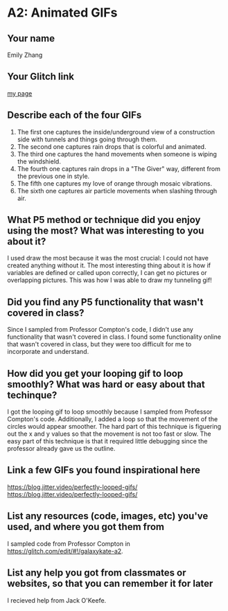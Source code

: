 # A2: Animated GIFs

## Your name

Emily Zhang

## Your Glitch link

[my page](https://glitch.com/@emily-fangdi-zhang)

## Describe each of the four GIFs

1. The first one captures the inside/underground view of a construction side with tunnels and things going through them.
2. The second one captures rain drops that is colorful and animated.
3. The third one captures the hand movements when someone is wiping the windshield.
4. The fourth one captures rain drops in a "The Giver" way, different from the previous one in style.
5. The fifth one captures my love of orange through mosaic vibrations.
6. The sixth one captures air particle movements when slashing through air.

## What P5 method or technique did you enjoy using the most? What was interesting to you about it?

I used draw the most because it was the most crucial: I could not have created anything without it. The most interesting thing
about it is how if variables are defined or called upon correctly, I can get no pictures or overlapping pictures. This was how
I was able to draw my tunneling gif!

## Did you find any P5 functionality that wasn't covered in class?

Since I sampled from Professor Compton's code, I didn't use any functionality that wasn't covered in class. I found some
functionality online that wasn't covered in class, but they were too difficult for me to incorporate and understand.

## How did you get your looping gif to loop smoothly? What was hard or easy about that techinque?

I got the looping gif to loop smoothly because I sampled from Professor Compton's code. Additionally, I added a loop
so that the movement of the circles would appear smoother. The hard part of this technique is figuering out the x and y
values so that the movement is not too fast or slow. The easy part of this technique is that it required little debugging
since the professor already gave us the outline.

## Link a few GIFs you found inspirational here

https://blog.jitter.video/perfectly-looped-gifs/
https://blog.jitter.video/perfectly-looped-gifs/

## List any resources (code, images, etc) you've used, and where you got them from

I sampled code from Professor Compton in https://glitch.com/edit/#!/galaxykate-a2.

## List any help you got from classmates or websites, so that you can remember it for later

I recieved help from Jack O'Keefe.
